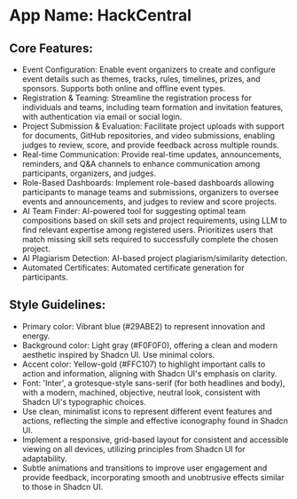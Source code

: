 # **App Name**: HackCentral

## Core Features:

- Event Configuration: Enable event organizers to create and configure event details such as themes, tracks, rules, timelines, prizes, and sponsors. Supports both online and offline event types.
- Registration & Teaming: Streamline the registration process for individuals and teams, including team formation and invitation features, with authentication via email or social login.
- Project Submission & Evaluation: Facilitate project uploads with support for documents, GitHub repositories, and video submissions, enabling judges to review, score, and provide feedback across multiple rounds.
- Real-time Communication: Provide real-time updates, announcements, reminders, and Q&A channels to enhance communication among participants, organizers, and judges.
- Role-Based Dashboards: Implement role-based dashboards allowing participants to manage teams and submissions, organizers to oversee events and announcements, and judges to review and score projects.
- AI Team Finder: AI-powered tool for suggesting optimal team compositions based on skill sets and project requirements, using LLM to find relevant expertise among registered users. Prioritizes users that match missing skill sets required to successfully complete the chosen project.
- AI Plagiarism Detection: AI-based project plagiarism/similarity detection.
- Automated Certificates: Automated certificate generation for participants.

## Style Guidelines:

- Primary color: Vibrant blue (#29ABE2) to represent innovation and energy.
- Background color: Light gray (#F0F0F0), offering a clean and modern aesthetic inspired by Shadcn UI. Use minimal colors.
- Accent color: Yellow-gold (#FFC107) to highlight important calls to action and information, aligning with Shadcn UI's emphasis on clarity.
- Font: 'Inter', a grotesque-style sans-serif (for both headlines and body), with a modern, machined, objective, neutral look, consistent with Shadcn UI's typographic choices.
- Use clean, minimalist icons to represent different event features and actions, reflecting the simple and effective iconography found in Shadcn UI.
- Implement a responsive, grid-based layout for consistent and accessible viewing on all devices, utilizing principles from Shadcn UI for adaptability.
- Subtle animations and transitions to improve user engagement and provide feedback, incorporating smooth and unobtrusive effects similar to those in Shadcn UI.